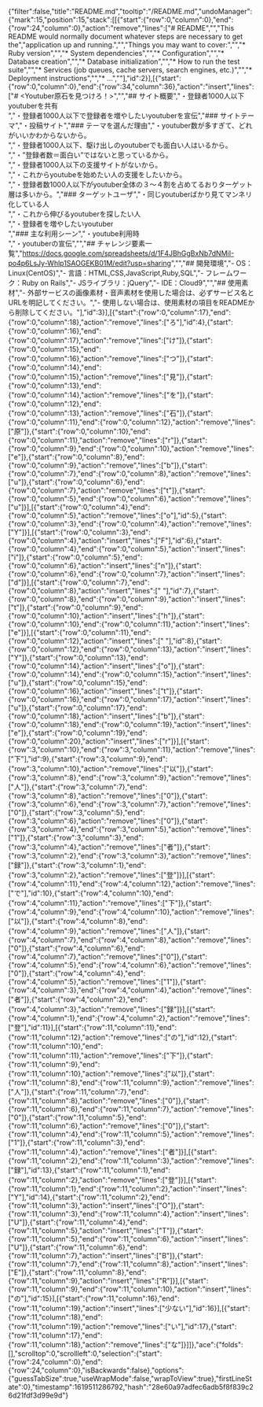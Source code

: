 {"filter":false,"title":"README.md","tooltip":"/README.md","undoManager":{"mark":15,"position":15,"stack":[[{"start":{"row":0,"column":0},"end":{"row":24,"column":0},"action":"remove","lines":["# README","","This README would normally document whatever steps are necessary to get the","application up and running.","","Things you may want to cover:","","* Ruby version","","* System dependencies","","* Configuration","","* Database creation","","* Database initialization","","* How to run the test suite","","* Services (job queues, cache servers, search engines, etc.)","","* Deployment instructions","","* ...",""],"id":2}],[{"start":{"row":0,"column":0},"end":{"row":34,"column":36},"action":"insert","lines":["# <Youtuber原石を見つけろ！>","","## サイト概要","・登録者1000人以下youtuberを共有<br>","・登録者1000人以下で登録者を増やしたいyoutuberを宣伝","### サイトテーマ","・投稿サイト","### テーマを選んだ理由","・youtuber数が多すぎて、どれがいいかわからないから。<br>","・登録者1000人以下、駆け出しのyoutuberでも面白い人はいるから。<br>","・”登録者数＝面白い”ではないと思っているから。<br>","・登録者1000人以下の支援サイトがないから。<br>","・これからyoutubeを始めたい人の支援をしたいから。<br>","・登録者数1000人以下がyoutuber全体の３〜４割を占めてるおりターゲット層は多いから。","### ターゲットユーザ","・同じyoutuberばかり見てマンネリ化している人<br>","・これから伸びるyoutuberを探したい人<br>","・登録者を増やしたいyoutuber<br>","### 主な利用シーン","・youtube利用時<br>","・youtuberの宣伝","","## チャレンジ要素一覧","<https://docs.google.com/spreadsheets/d/1F4JBhGgBxNb7dNMiI-po4p6LsJy-Whlp1SAOGEKB01M/edit?usp=sharing>","","## 開発環境","- OS：Linux(CentOS)","- 言語：HTML,CSS,JavaScript,Ruby,SQL","- フレームワーク：Ruby on Rails","- JSライブラリ：jQuery","- IDE：Cloud9","","## 使用素材","- 外部サービスの画像素材・音声素材を使用した場合は、必ずサービス名とURLを明記してください。","- 使用しない場合は、使用素材の項目をREADMEから削除してください。"],"id":3}],[{"start":{"row":0,"column":17},"end":{"row":0,"column":18},"action":"remove","lines":["ろ"],"id":4},{"start":{"row":0,"column":16},"end":{"row":0,"column":17},"action":"remove","lines":["け"]},{"start":{"row":0,"column":15},"end":{"row":0,"column":16},"action":"remove","lines":["つ"]},{"start":{"row":0,"column":14},"end":{"row":0,"column":15},"action":"remove","lines":["見"]},{"start":{"row":0,"column":13},"end":{"row":0,"column":14},"action":"remove","lines":["を"]},{"start":{"row":0,"column":12},"end":{"row":0,"column":13},"action":"remove","lines":["石"]},{"start":{"row":0,"column":11},"end":{"row":0,"column":12},"action":"remove","lines":["原"]},{"start":{"row":0,"column":10},"end":{"row":0,"column":11},"action":"remove","lines":["r"]},{"start":{"row":0,"column":9},"end":{"row":0,"column":10},"action":"remove","lines":["e"]},{"start":{"row":0,"column":8},"end":{"row":0,"column":9},"action":"remove","lines":["b"]},{"start":{"row":0,"column":7},"end":{"row":0,"column":8},"action":"remove","lines":["u"]},{"start":{"row":0,"column":6},"end":{"row":0,"column":7},"action":"remove","lines":["t"]},{"start":{"row":0,"column":5},"end":{"row":0,"column":6},"action":"remove","lines":["u"]}],[{"start":{"row":0,"column":4},"end":{"row":0,"column":5},"action":"remove","lines":["o"],"id":5},{"start":{"row":0,"column":3},"end":{"row":0,"column":4},"action":"remove","lines":["Y"]}],[{"start":{"row":0,"column":3},"end":{"row":0,"column":4},"action":"insert","lines":["F"],"id":6},{"start":{"row":0,"column":4},"end":{"row":0,"column":5},"action":"insert","lines":["i"]},{"start":{"row":0,"column":5},"end":{"row":0,"column":6},"action":"insert","lines":["n"]},{"start":{"row":0,"column":6},"end":{"row":0,"column":7},"action":"insert","lines":["d"]}],[{"start":{"row":0,"column":7},"end":{"row":0,"column":8},"action":"insert","lines":[" "],"id":7},{"start":{"row":0,"column":8},"end":{"row":0,"column":9},"action":"insert","lines":["t"]},{"start":{"row":0,"column":9},"end":{"row":0,"column":10},"action":"insert","lines":["h"]},{"start":{"row":0,"column":10},"end":{"row":0,"column":11},"action":"insert","lines":["e"]}],[{"start":{"row":0,"column":11},"end":{"row":0,"column":12},"action":"insert","lines":[" "],"id":8},{"start":{"row":0,"column":12},"end":{"row":0,"column":13},"action":"insert","lines":["Y"]},{"start":{"row":0,"column":13},"end":{"row":0,"column":14},"action":"insert","lines":["o"]},{"start":{"row":0,"column":14},"end":{"row":0,"column":15},"action":"insert","lines":["u"]},{"start":{"row":0,"column":15},"end":{"row":0,"column":16},"action":"insert","lines":["t"]},{"start":{"row":0,"column":16},"end":{"row":0,"column":17},"action":"insert","lines":["u"]},{"start":{"row":0,"column":17},"end":{"row":0,"column":18},"action":"insert","lines":["b"]},{"start":{"row":0,"column":18},"end":{"row":0,"column":19},"action":"insert","lines":["e"]},{"start":{"row":0,"column":19},"end":{"row":0,"column":20},"action":"insert","lines":["r"]}],[{"start":{"row":3,"column":10},"end":{"row":3,"column":11},"action":"remove","lines":["下"],"id":9},{"start":{"row":3,"column":9},"end":{"row":3,"column":10},"action":"remove","lines":["以"]},{"start":{"row":3,"column":8},"end":{"row":3,"column":9},"action":"remove","lines":["人"]},{"start":{"row":3,"column":7},"end":{"row":3,"column":8},"action":"remove","lines":["0"]},{"start":{"row":3,"column":6},"end":{"row":3,"column":7},"action":"remove","lines":["0"]},{"start":{"row":3,"column":5},"end":{"row":3,"column":6},"action":"remove","lines":["0"]},{"start":{"row":3,"column":4},"end":{"row":3,"column":5},"action":"remove","lines":["1"]},{"start":{"row":3,"column":3},"end":{"row":3,"column":4},"action":"remove","lines":["者"]},{"start":{"row":3,"column":2},"end":{"row":3,"column":3},"action":"remove","lines":["録"]},{"start":{"row":3,"column":1},"end":{"row":3,"column":2},"action":"remove","lines":["登"]}],[{"start":{"row":4,"column":11},"end":{"row":4,"column":12},"action":"remove","lines":["で"],"id":10},{"start":{"row":4,"column":10},"end":{"row":4,"column":11},"action":"remove","lines":["下"]},{"start":{"row":4,"column":9},"end":{"row":4,"column":10},"action":"remove","lines":["以"]},{"start":{"row":4,"column":8},"end":{"row":4,"column":9},"action":"remove","lines":["人"]},{"start":{"row":4,"column":7},"end":{"row":4,"column":8},"action":"remove","lines":["0"]},{"start":{"row":4,"column":6},"end":{"row":4,"column":7},"action":"remove","lines":["0"]},{"start":{"row":4,"column":5},"end":{"row":4,"column":6},"action":"remove","lines":["0"]},{"start":{"row":4,"column":4},"end":{"row":4,"column":5},"action":"remove","lines":["1"]},{"start":{"row":4,"column":3},"end":{"row":4,"column":4},"action":"remove","lines":["者"]},{"start":{"row":4,"column":2},"end":{"row":4,"column":3},"action":"remove","lines":["録"]}],[{"start":{"row":4,"column":1},"end":{"row":4,"column":2},"action":"remove","lines":["登"],"id":11}],[{"start":{"row":11,"column":11},"end":{"row":11,"column":12},"action":"remove","lines":["の"],"id":12},{"start":{"row":11,"column":10},"end":{"row":11,"column":11},"action":"remove","lines":["下"]},{"start":{"row":11,"column":9},"end":{"row":11,"column":10},"action":"remove","lines":["以"]},{"start":{"row":11,"column":8},"end":{"row":11,"column":9},"action":"remove","lines":["人"]},{"start":{"row":11,"column":7},"end":{"row":11,"column":8},"action":"remove","lines":["0"]},{"start":{"row":11,"column":6},"end":{"row":11,"column":7},"action":"remove","lines":["0"]},{"start":{"row":11,"column":5},"end":{"row":11,"column":6},"action":"remove","lines":["0"]},{"start":{"row":11,"column":4},"end":{"row":11,"column":5},"action":"remove","lines":["1"]},{"start":{"row":11,"column":3},"end":{"row":11,"column":4},"action":"remove","lines":["者"]}],[{"start":{"row":11,"column":2},"end":{"row":11,"column":3},"action":"remove","lines":["録"],"id":13},{"start":{"row":11,"column":1},"end":{"row":11,"column":2},"action":"remove","lines":["登"]}],[{"start":{"row":11,"column":1},"end":{"row":11,"column":2},"action":"insert","lines":["Y"],"id":14},{"start":{"row":11,"column":2},"end":{"row":11,"column":3},"action":"insert","lines":["O"]},{"start":{"row":11,"column":3},"end":{"row":11,"column":4},"action":"insert","lines":["U"]},{"start":{"row":11,"column":4},"end":{"row":11,"column":5},"action":"insert","lines":["T"]},{"start":{"row":11,"column":5},"end":{"row":11,"column":6},"action":"insert","lines":["U"]},{"start":{"row":11,"column":6},"end":{"row":11,"column":7},"action":"insert","lines":["B"]},{"start":{"row":11,"column":7},"end":{"row":11,"column":8},"action":"insert","lines":["E"]},{"start":{"row":11,"column":8},"end":{"row":11,"column":9},"action":"insert","lines":["R"]}],[{"start":{"row":11,"column":9},"end":{"row":11,"column":10},"action":"insert","lines":["の"],"id":15}],[{"start":{"row":11,"column":16},"end":{"row":11,"column":19},"action":"insert","lines":["少ない"],"id":16}],[{"start":{"row":11,"column":18},"end":{"row":11,"column":19},"action":"remove","lines":["い"],"id":17},{"start":{"row":11,"column":17},"end":{"row":11,"column":18},"action":"remove","lines":["な"]}]]},"ace":{"folds":[],"scrolltop":0,"scrollleft":0,"selection":{"start":{"row":24,"column":0},"end":{"row":24,"column":0},"isBackwards":false},"options":{"guessTabSize":true,"useWrapMode":false,"wrapToView":true},"firstLineState":0},"timestamp":1619511286792,"hash":"28e60a97adfec6adb5f8f839c26d21fdf3d99e9d"}